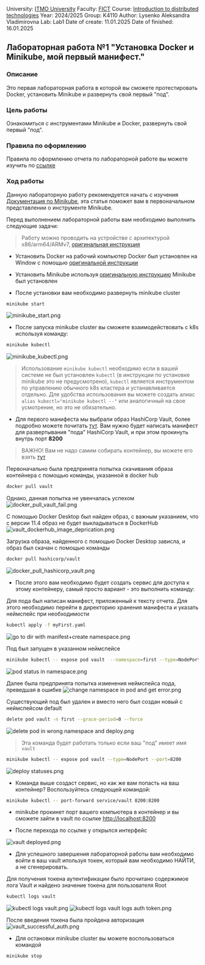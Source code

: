 University: [ITMO University](https://itmo.ru/ru/)
Faculty: [FICT](https://fict.itmo.ru)
Course: [Introduction to distributed technologies](https://github.com/itmo-ict-faculty/introduction-to-distributed-technologies)
Year: 2024/2025
Group: K4110
Author: Lysenko Aleksandra Vladimirovna
Lab: Lab1
Date of create: 11.01.2025
Date of finished: 16.01.2025

## Лабораторная работа №1 "Установка Docker и Minikube, мой первый манифест."
### Описание
Это первая лабораторная работа в которой вы сможете протестировать Docker, установить Minikube и развернуть свой первый "под".

### Цель работы
Ознакомиться с инструментами Minikube и Docker, развернуть свой первый "под".

### Правила по оформлению

Правила по оформлению отчета по лабораторной работе вы можете изучить по [ссылке](../reportdesign.md)

### Ход работы
Данную лабораторную работу рекомендуется начать с изучения [Документация по Minikube](https://minikube.sigs.k8s.io/docs/), эта статья поможет вам в первоначальном представлении о инструменте Minikube.

Перед выполнением лабораторной работы вам необходимо выполнить следующие задачи:

> Работу можно проводить на устройстве с архитектурой x86/arm64/ARMv7, [оригинальная инструкция](https://minikube.sigs.k8s.io/docs/start/)

- Установить Docker на рабочий компьютер
Docker был установлен на Window c помощью [оригинальной инструкции](https://docs.docker.com/engine/install/)

- Установить Minikube используя [оригинальную инструкцию](https://minikube.sigs.k8s.io/docs/start/)
Minikube был установлен

- После установки вам необходимо развернуть minikube cluster

```bash
minikube start
```
![minikube_start.png](pictures%2Fminikube_start.png)
- После запуска minikube cluster вы сможете взаимодействовать с k8s используя команду:

```bash
minikube kubectl
```
![minikube_kubectl.png](pictures%2Fminikube_kubectl.png)

> Использование `minikube kubectl` необходимо если в вашей системе не был установлен `kubectl` (в инструкции по установке minikube это не предусмотрено), `kubectl` является инструментом по управлению обычного k8s кластера и устанавливается отдельно. Для удобства использования вы можете создать алиас `alias kubectl="minikube kubectl --"` или аналогичный на свое усмотрение, но это не обязательно.

- Для первого манифеста мы выбрали образ HashiCorp Vault, более подробно можете почитать [тут](https://www.vaultproject.io). Вам нужно будет написать манифест для развертывания "пода" HashiCorp Vault, и при этом прокинуть внутрь порт **8200**

> ВАЖНО! Вам не надо самим собирать контейнер, вы можете его взять [тут](https://hub.docker.com/_/vault/)

Первоначально была предпринята попытка скачивания образа контейнера с помощью команды, указанной в docker hub
```bash
docker pull vault
```

Однако, данная попытка не увенчалась успехом
![docker_pull_vault_fail.png](pictures%2Fdocker_pull_vault_fail.png)

С помощью Docker Desktop был найден образ, с важным указанием, что с версии 11.4 образ не будет выкладываться в DockerHub
![vault_dockerhub_image_deprication.png](pictures%2Fvault_dockerhub_image_deprication.png)

Загрузка образа, найденного с помощью Docker Desktop зависла, и образ был скачан с помощью команды

```bash
docker pull hashicorp/vault
```
![docker_pull_hashicorp_vault.png](pictures%2Fdocker_pull_hashicorp_vault.png)

- После этого вам необходимо будет создать сервис для доступа к этому контейнеру, самый просто вариант - это выполнить команду:

Для пода был написан манифест, приложенный к тексту отчета. Для этого необходимо перейти в директорию хранения манифеста и указать неймспейс при необходимости
```bash
kubectl apply -f myFirst.yaml
```
![go to dir with manifest+create namespace.png](pictures%2Fgo%20to%20dir%20with%20manifest%2Bcreate%20namespace.png)

Под был запущен в указанном неймспейсе
```bash
minikube kubectl -- expose pod vault  --namespace=first --type=NodePort --port=8200
```
![pod status in namespace.png](pictures%2Fpod%20status%20in%20namespace.png)

Далее была предпринята попытка изменения неймспейса пода, преведшая в ошибке
![change namespace in pod and get error.png](pictures%2Fchange%20namespace%20in%20pod%20and%20get%20error.png)

Существующий под был удален и вместо него был создан новый с неймспейсом default
```bash
delete pod vault -n first --grace-period=0 --force
```
![delete pod in wrong namespace and deploy.png](pictures%2Fdelete%20pod%20in%20wrong%20namespace%20and%20deploy.png)

> Эта команда будет работать только если ваш "под" имеет имя `vault`

```bash
minikube kubectl -- expose pod vault --type=NodePort --port=8200
```
![deploy statuses.png](pictures%2Fdeploy%20statuses.png)
- Команда выше создаст сервис, но как же вам попасть на ваш контейнер? Воспользуйтесь следующей командой:

```bash
minikube kubectl -- port-forward service/vault 8200:8200
```

- minikube прокинет порт вашего компьютера в контейнер и вы сможете зайти в vault по ссылке [http://localhost:8200](http://localhost:8200)

- После перехода по ссылке у открылся интерфейс 

![vault deployed.png](pictures%2Fvault%20deployed.png)

- Для успешного завершения лабораторной работы вам необходимо войти в ваш vault ипользуя токен, который вам необходимо НАЙТИ, а не сгенерировать.

Для получения токена аутентификации было прочитано содержимое лога Vault и найдено значение токена для пользователя Root
```bash
kubectl logs vault
```
![kubectl logs vault.png](pictures%2Fkubectl%20logs%20vault.png)
![kubectl logs vault logs auth token.png](pictures%2Fkubectl%20logs%20vault%20logs%20auth%20token.png)

После введения токена была пройдена авторизация
![vault_successful_auth.png](pictures%2Fvault_successful_auth.png)

- Для остановки minikube cluster вы можете воспользоваться командой

```bash
minikube stop
```
